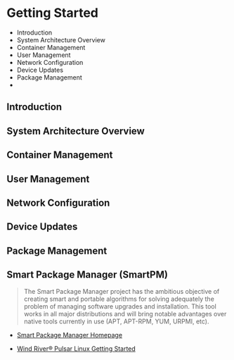 # Getting Started

- Introduction
- System Architecture Overview
- Container Management
- User Management
- Network Configuration
- Device Updates
- Package Management
- 

## Introduction

## System Architecture Overview

## Container Management

## User Management

## Network Configuration

## Device Updates

## Package Management

## Smart Package Manager (SmartPM)

> The Smart Package Manager project has the ambitious objective of creating smart and portable algorithms for solving adequately the problem of managing software upgrades and installation. This tool works in all major distributions and will bring notable advantages over native tools currently in use (APT, APT-RPM, YUM, URPMI, etc).

- [Smart Package Manager Homepage](https://labix.org/smart)

- [Wind River®
Pulsar Linux
Getting Started](https://knowledge.windriver.com/@api/deki/files/242263/wr_pulsar_linux_getting_started_70.pdf)